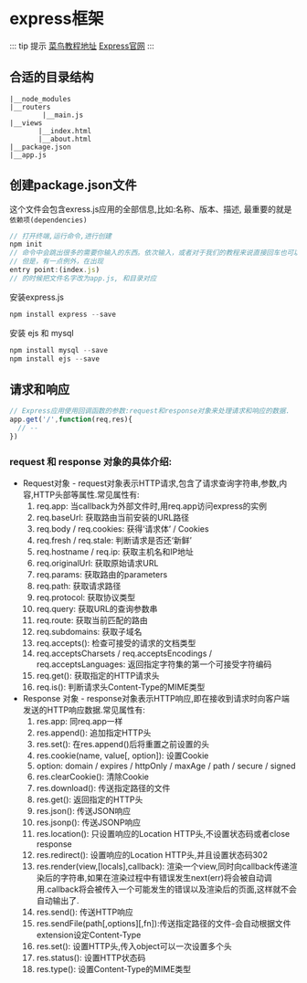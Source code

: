 # express框架

::: tip 提示
[菜鸟教程地址](http://www.runoob.com/nodejs/nodejs-express-framework.html)
[Express官网](http://www.expressjs.com.cn/)
:::

## 合适的目录结构

```
|__node_modules
|__routers
        |__main.js
|__views
       |__index.html
       |__about.html
|__package.json
|__app.js
```

## 创建package.json文件

这个文件会包含exress.js应用的全部信息,比如:名称、版本、描述, 最重要的就是`依赖项(dependencies)`

``` js
// 打开终端,运行命令,进行创建
npm init
// 命令中会跳出很多的需要你输入的东西。依次输入，或者对于我们的教程来说直接回车也可以。
// 但是，有一点例外，在出现
entry point:(index.js)
// 的时候把文件名字改为app.js, 和目录对应
```
安装express.js
``` js
npm install express --save
```
安装 ejs 和 mysql
``` js
npm install mysql --save
npm install ejs --save
```

## 请求和响应

``` js
// Express应用使用回调函数的参数:request和response对象来处理请求和响应的数据.
app.get('/',function(req,res){
  // --
})
```
### request 和 response 对象的具体介绍:
  - Request对象 - request对象表示HTTP请求,包含了请求查询字符串,参数,内容,HTTP头部等属性.常见属性有:
    1. req.app: 当callback为外部文件时,用req.app访问express的实例
    2. req.baseUrl: 获取路由当前安装的URL路径
    3. req.body / req.cookies: 获得‘请求体’ / Cookies
    4. req.fresh / req.stale: 判断请求是否还‘新鲜’
    5. req.hostname / req.ip: 获取主机名和IP地址
    6. req.originalUrl: 获取原始请求URL
    7. req.params: 获取路由的parameters
    8. req.path: 获取请求路径
    9. req.protocol: 获取协议类型
    10. req.query: 获取URL的查询参数串
    11. req.route: 获取当前匹配的路由
    12. req.subdomains: 获取子域名
    13. req.accepts(): 检查可接受的请求的文档类型
    14. req.acceptsCharsets / req.acceptsEncodings / req.acceptsLanguages: 返回指定字符集的第一个可接受字符编码
    15. req.get(): 获取指定的HTTP请求头
    16. req.is(): 判断请求头Content-Type的MIME类型
  - Response 对象 - response对象表示HTTP响应,即在接收到请求时向客户端发送的HTTP响应数据.常见属性有:
    1. res.app: 同req.app一样
    2. res.append(): 追加指定HTTP头
    3. res.set(): 在res.append()后将重置之前设置的头
    4. res.cookie(name, value[, option]): 设置Cookie
    5. option: domain / expires / httpOnly / maxAge / path / secure / signed
    6. res.clearCookie(): 清除Cookie
    7. res.download(): 传送指定路径的文件
    8. res.get(): 返回指定的HTTP头
    9. res.json(): 传送JSON响应
    10. res.jsonp(): 传送JSONP响应
    11. res.location(): 只设置响应的Location HTTP头,不设置状态码或者close response
    12. res.redirect(): 设置响应的Location HTTP头,并且设置状态码302
    13. res.render(view,[locals],callback): 渲染一个view,同时向callback传递渲染后的字符串,如果在渲染过程中有错误发生next(err)将会被自动调用.callback将会被传入一个可能发生的错误以及渲染后的页面,这样就不会自动输出了.
    14. res.send(): 传送HTTP响应
    15. res.sendFile(path[,options][,fn]):传送指定路径的文件-会自动根据文件extension设定Content-Type
    16. res.set(): 设置HTTP头,传入object可以一次设置多个头
    17. res.status(): 设置HTTP状态码
    18. res.type(): 设置Content-Type的MIME类型
